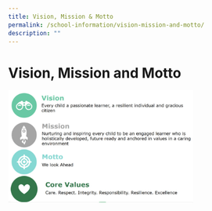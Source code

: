 ```yaml
---
title: Vision, Mission & Motto
permalink: /school-information/vision-mission-and-motto/
description: ""
---
```


# Vision, Mission and Motto


<img src="/images/School%20Information/VMV.png"  
     style="width:75%">
